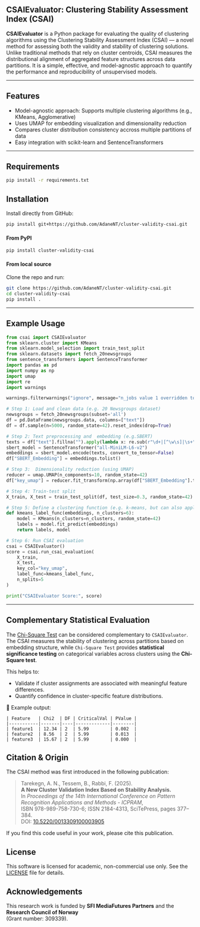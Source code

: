 ## CSAIEvaluator: Clustering Stability Assessment Index (CSAI)

**CSAIEvaluator** is a Python package for evaluating the quality of clustering algorithms using the Clustering Stability Assessment Index (CSAI) — a novel method for assessing both the validity and stability of clustering solutions. Unlike traditional methods that rely on cluster centroids, CSAI measures the distributional alignment of aggregated feature structures across data partitions. It is a simple, effective, and model-agnostic approach to quantify the performance and reproducibility of unsupervised models.

---

## Features
- Model-agnostic approach: Supports multiple clustering algorithms (e.g., KMeans, Agglomerative)
- Uses UMAP for embedding visualization and dimensionality reduction    
- Compares cluster distribution consistency accross multiple partitions of data
- Easy integration with scikit-learn and SentenceTransformers  
---
## Requirements

```bash
pip install -r requirements.txt
```

## Installation

Install directly from GitHub:

```bash
pip install git+https://github.com/AdaneNT/cluster-validity-csai.git
```

#### From  PyPI
```bash
pip install cluster-validity-csai
```
#### From local source  
Clone the repo and run:

```bash
git clone https://github.com/AdaneNT/cluster-validity-csai.git
cd cluster-validity-csai
pip install .
```

---

## Example Usage

```python
from csai import CSAIEvaluator
from sklearn.cluster import KMeans
from sklearn.model_selection import train_test_split
from sklearn.datasets import fetch_20newsgroups
from sentence_transformers import SentenceTransformer
import pandas as pd
import numpy as np
import umap
import re
import warnings

warnings.filterwarnings("ignore", message="n_jobs value 1 overridden to 1 by setting random_state*", category=UserWarning)

# Step 1: Load and clean data (e.g. 20 Newsgroups dataset)
newsgroups = fetch_20newsgroups(subset='all')
df = pd.DataFrame(newsgroups.data, columns=["text"])
df = df.sample(n=5000, random_state=42).reset_index(drop=True)

# Step 2: Text preprocessing and  embedding (e.g.SBERT)
texts = df["text"].fillna("").apply(lambda x: re.sub(r"\d+|[^\w\s]|\s+", " ", x.lower()).strip()).tolist()
sbert_model = SentenceTransformer("all-MiniLM-L6-v2")
embeddings = sbert_model.encode(texts, convert_to_tensor=False)
df["SBERT_Embedding"] = embeddings.tolist()

# Step 3:  Dimensionality reduction (using UMAP)
reducer = umap.UMAP(n_components=10, random_state=42)
df["key_umap"] = reducer.fit_transform(np.array(df["SBERT_Embedding"].tolist())).tolist()

# Step 4: Train-test split
X_train, X_test = train_test_split(df, test_size=0.3, random_state=42)

# Step 5: Define a clustering function (e.g. k-means, but can also applied to other clustering algorithms) 
def kmeans_label_func(embeddings, n_clusters=6):
    model = KMeans(n_clusters=n_clusters, random_state=42)
    labels = model.fit_predict(embeddings)
    return labels, model

# Step 6: Run CSAI evaluation
csai = CSAIEvaluator()
score = csai.run_csai_evaluation(
    X_train,
    X_test,
    key_col="key_umap",
    label_func=kmeans_label_func,
    n_splits=5
)

print("CSAIEvaluator Score:", score)
```

---
## Complementary Statistical Evaluation

The [Chi-Square Test](https://github.com/AdaneNT/cluster-validity-csai/tree/main/chi_square_test.py) can be considered complementary to `CSAIEvaluator`. The CSAI measures the stability of clustering across partitions based on embedding structure, while `Chi-Square Test` provides **statistical significance testing** on categorical variables across clusters using the **Chi-Square test**.

This helps to:
- Validate if cluster assignments are associated with meaningful feature differences.
- Quantify confidence in cluster-specific feature distributions.

📘 Example output:
```
| Feature   | Chi2  | DF | CriticalVal | PValue |
|-----------|-------|----|-------------|--------|
| feature1  | 12.34 | 2  | 5.99        | 0.002  |
| feature2  | 8.56  | 2  | 5.99        | 0.013  |
| feature3  | 15.67 | 2  | 5.99        | 0.000  |
```
## Citation & Origin

The CSAI method was first introduced in the following publication:
> Tarekegn, A. N., Tessem, B., Rabbi, F. (2025).  
> **A New Cluster Validation Index Based on Stability Analysis.**  
> In *Proceedings of the 14th International Conference on Pattern Recognition Applications and Methods - ICPRAM*,  
> ISBN 978-989-758-730-6; ISSN 2184-4313, SciTePress, pages 377–384.  
> DOI: [10.5220/0013309100003905](https://doi.org/10.5220/0013309100003905)

If you find this code useful in your work, please cite this publication.

## License

This software is licensed for academic, non-commercial use only. See the [LICENSE](./LICENSE) file for details.

## Acknowledgements

This research work is funded by **SFI MediaFutures Partners** and the **Research Council of Norway**  
(Grant number: 309339).
